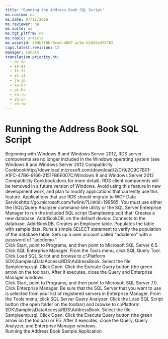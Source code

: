 ```yaml
---
title: "Running the Address Book SQL Script"
ms.custom: na
ms.date: 07/11/2016
ms.reviewer: na
ms.suite: na
ms.tgt_pltfrm: na
ms.topic: article
ms.assetid: 409b3f8b-0ced-4867-acbe-b245dcdf6702
caps.latest.revision: 12
manager: sonalm
translation.priority.ht: 
  - de-de
  - es-es
  - fr-fr
  - it-it
  - ja-jp
  - ko-kr
  - pt-br
  - ru-ru
  - zh-cn
  - zh-tw
---
```

# Running the Address Book SQL Script
<?xml version="1.0" encoding="utf-8"?>
<developerConceptualDocument xmlns="http://ddue.schemas.microsoft.com/authoring/2003/5" xmlns:xlink="http://www.w3.org/1999/xlink" xmlns:xsi="http://www.w3.org/2001/XMLSchema-instance" xsi:schemaLocation="http://ddue.schemas.microsoft.com/authoring/2003/5 http://dduestorage.blob.core.windows.net/ddueschema/developer.xsd">
  <introduction>
    <alert class="important">
      <para>Beginning with Windows 8 and Windows Server 2012, RDS server components are no longer included in the Windows operating system (see Windows 8 and <externalLink><linkText>Windows Server 2012 Compatibility Cookbook</linkText><linkUri>http://download.microsoft.com/download/2/C/9/2C9C7B01-A1FC-47B6-9166-2151FB6E007C/Windows 8 and Windows Server 2012 Compatibility Cookbook.docx</linkUri></externalLink> for more detail). RDS client components will be removed in a future version of Windows. Avoid using this feature in new development work, and plan to modify applications that currently use this feature. Applications that use RDS should migrate to <externalLink><linkText>WCF Data Service</linkText><linkUri>http://go.microsoft.com/fwlink/?LinkId=199565</linkUri></externalLink>.</para>
    </alert>
    <para>You must use either the ISQL/Query Analyzer command-line utility or the SQL Server Enterprise Manager to run the included SQL script (Sampleemp.sql) that:  </para>
    <list class="bullet">
      <listItem>
        <para>Creates a new database, AddrBookDB, on the default device.</para>
      </listItem>
      <listItem>
        <para>Connects to the database, AddrBookDB.</para>
      </listItem>
      <listItem>
        <para>Creates an Employee table.</para>
      </listItem>
      <listItem>
        <para>Populates the table with sample data.</para>
      </listItem>
      <listItem>
        <para>Runs a simple SELECT statement to verify the population of the database table.</para>
      </listItem>
      <listItem>
        <para>Sets up a user account called "adcdemo" with a password of "adcdemo."</para>
      </listItem>
    </list>
  </introduction>
  <section>
    <content>
      <procedure>
        <title>To run the Sampleemp.sql script in Microsoft SQL Server 6.5</title>
        <steps class="ordered">
          <step>
            <content>
              <para>Click <legacyBold>Start</legacyBold>, point to <legacyBold>Programs</legacyBold>, and then point to <legacyBold>Microsoft SQL Server 6.5</legacyBold>. Click <legacyBold>SQL Enterprise Manager</legacyBold>.</para>
            </content>
          </step>
          <step>
            <content>
              <para>From the <legacyBold>Tools</legacyBold> menu, click <legacyBold>SQL Query Tool</legacyBold>.</para>
            </content>
          </step>
          <step>
            <content>
              <para>Click <legacyBold>Load SQL Script</legacyBold> and browse to c:\Platform SDK\Samples\DataAccess\RDS\AddressBook.</para>
            </content>
          </step>
          <step>
            <content>
              <para>Select the file Sampleemp.sql. Click <legacyBold>Open</legacyBold>.</para>
            </content>
          </step>
          <step>
            <content>
              <para>Click the <legacyBold>Execute Query</legacyBold> button (the green arrow on the toolbar).</para>
            </content>
          </step>
          <step>
            <content>
              <para>After it executes, close the <legacyBold>Query</legacyBold> and <legacyBold>Enterprise Manager</legacyBold> windows. </para>
            </content>
          </step>
        </steps>
      </procedure>
    </content>
  </section>
  <section>
    <content>
      <procedure>
        <title>To run the Sampleemp.sql script in Microsoft SQL Server 7.0</title>
        <steps class="ordered">
          <step>
            <content>
              <para>Click <legacyBold>Start</legacyBold>, point to <legacyBold>Programs</legacyBold>, and then point to <legacyBold>Microsoft SQL Server 7.0</legacyBold>. Click <legacyBold>Enterprise Manager</legacyBold>.</para>
            </content>
          </step>
          <step>
            <content>
              <para>Be sure that the SQL Server that you want to use is selected from your list of registered servers in Enterprise Manager.</para>
            </content>
          </step>
          <step>
            <content>
              <para>From the <legacyBold>Tools</legacyBold> menu, click <legacyBold>SQL Server Query Analyzer</legacyBold>.</para>
            </content>
          </step>
          <step>
            <content>
              <para>Click the <legacyBold>Load SQL Script</legacyBold> button (the open folder on the toolbar) and browse to c:\Platform SDK\Samples\DataAccess\RDS\AddressBook.</para>
            </content>
          </step>
          <step>
            <content>
              <para>Select the file Sampleemp.sql. Click <legacyBold>Open</legacyBold>.</para>
            </content>
          </step>
          <step>
            <content>
              <para>Click the <legacyBold>Execute Query</legacyBold> button (the green arrow on the toolbar) or <legacyBold>F5</legacyBold>.</para>
            </content>
          </step>
          <step>
            <content>
              <para>After it executes, close the <legacyBold>Query</legacyBold>, <legacyBold>Query Analyzer</legacyBold>, and <legacyBold>Enterprise Manager</legacyBold> windows.</para>
            </content>
          </step>
        </steps>
      </procedure>
    </content>
  </section>
  <relatedTopics>
<link xlink:href="3a2644e9-d634-4ae6-a5b7-13fb7b317ec7">Running the Address Book Sample Application</link>
</relatedTopics>
</developerConceptualDocument>
